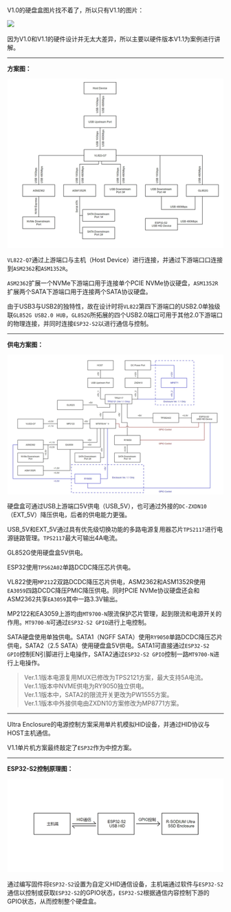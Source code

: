 V1.0的硬盘盒图片找不着了，所以只有V1.1的图片：

![](resources\image\hardware_1_0_1\V1_1.png)

因为V1.0和V1.1的硬件设计并无太大差异，所以主要以硬件版本V1.1为案例进行讲解。

***

**方案图：**

![](resources\image\hardware_1_0_1\diagram.png)

`VL822-Q7`通过上游端口与主机（Host Device）进行连接，并通过下游端口口连接到`ASM2362`和`ASM1352R`。

`ASM2362`扩展一个NVMe下游端口用于连接单个PCIE NVMe协议硬盘，`ASM1352R`扩展两个SATA下游端口用于连接两个SATA协议硬盘。

由于USB3与USB2的独特性，故在设计时将`VL822`第四下游端口的USB2.0单独级联`GL852G USB2.0 HUB`，`GL852G`所拓展的四个USB2.0端口可用于其他2.0下游端口的物理连接，并同时连接`ESP32-S2`以进行通信与控制。

***

**供电方案图：**

![](resources\image\hardware_1_0_1\power_diagram.png)

硬盘盒可通过USB上游端口5V供电（USB_5V），也可通过外接的`DC-ZXDN10`（EXT_5V）降压供电，后者的供电能力更强。

USB_5V和EXT_5V通过具有优先级切换功能的多路电源复用器芯片`TPS2117`进行电源链路管理。`TPS2117`最大可输出4A电流。

GL852G使用硬盘盒5V供电。

ESP32使用`TPS62A02`单路DCDC降压芯片供电。

VL822使用`MP212`2双路DCDC降压芯片供电，ASM2362和ASM1352R使用`EA3059`四路DCDC降压PMIC降压供电。同时PCIE NVMe协议硬盘还会和ASM2362共享`EA3059`其中一路3.3V输出。

MP2122和EA3059上游均由`MT9700-N`限流保护芯片管理，起到限流和电源开关的作用。`MT9700-N`可通过`ESP32-S2 GPIO`进行上电控制。

SATA硬盘使用单独供电。SATA1（NGFF SATA）使用`RY9050`单路DCDC降压芯片供电，SATA2（2.5 SATA）使用硬盘盒5V供电。SATA1可直接通过`ESP32-S2 GPIO`控制EN引脚进行上电操作，SATA2通过`ESP32-S2 GPIO`控制一路`MT9700-N`进行上电操作。

> Ver.1.1版本电源复用MUX已修改为TPS2121方案，最大支持5A电流。</br>
> Ver.1.1版本中NVME供电为RY9050独立供电。</br>
> Ver.1.1版本中，SATA2的限流开关更改为PW1555方案。</br>
> Ver.1.1版本中外接供电由ZXDN10方案修改为MP8771方案。

***

Ultra Enclosure的电源控制方案采用单片机模拟HID设备，并通过HID协议与HOST主机通信。

V1.1单片机方案最终敲定了`ESP32`作为中控方案。

***

**ESP32-S2控制原理图：**

![](resources\image\hardware_1_0_1\esp32s2_diagram.png)

通过编写固件将`ESP32-S2`设置为自定义HID通信设备，主机端通过软件与`ESP32-S2`通信以控制或获取`ESP32-S2`的GPIO状态，`ESP32-S2`根据通信内容控制下游的GPIO状态，从而控制整个硬盘盒。
